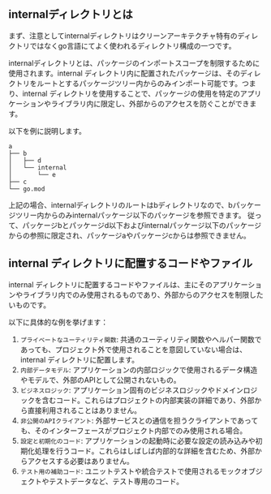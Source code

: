 ## internalディレクトリとは

まず、注意としてinternalディレクトリはクリーンアーキテクチャ特有のディレクトリではなくgo言語にてよく使われるディレクトリ構成の一つです。

internalディレクトリとは、パッケージのインポートスコープを制限するために使用されます。internal ディレクトリ内に配置されたパッケージは、そのディレクトリをルートとするパッケージツリー内からのみインポート可能です。つまり、internal ディレクトリを使用することで、パッケージの使用を特定のアプリケーションやライブラリ内に限定し、外部からのアクセスを防ぐことができます。

以下を例に説明します。

```
a
├── b
│   ├── d
│   └── internal
│       └── e
├── c
└── go.mod
```
上記の場合、internalディレクトリのルートはbディレクトリなので、bパッケージツリー内からのみinternalパッケージ以下のパッケージを参照できます。
従って、パッケージbとパッケージd以下およびinternalパッケージ以下のパッケージからの参照に限定され、パッケージaやパッケージcからは参照できません。

## internal ディレクトリに配置するコードやファイル
internal ディレクトリに配置するコードやファイルは、主にそのアプリケーションやライブラリ内でのみ使用されるものであり、外部からのアクセスを制限したいものです。

以下に具体的な例を挙げます：

1. `プライベートなユーティリティ関数`: 共通のユーティリティ関数やヘルパー関数であっても、プロジェクト外で使用されることを意図していない場合は、internal ディレクトリに配置します。
2. `内部データモデル`: アプリケーションの内部ロジックで使用されるデータ構造やモデルで、外部のAPIとして公開されないもの。
3. `ビジネスロジック`: アプリケーション固有のビジネスロジックやドメインロジックを含むコード。これらはプロジェクトの内部実装の詳細であり、外部から直接利用されることはありません。
4. `非公開のAPIクライアント`: 外部サービスとの通信を担うクライアントであっても、そのインターフェースがプロジェクト内部でのみ使用される場合。
5. `設定と初期化のコード`: アプリケーションの起動時に必要な設定の読み込みや初期化処理を行うコード。これらはしばしば内部的な詳細を含むため、外部からアクセスする必要はありません。
6. `テスト用の補助コード`: ユニットテストや統合テストで使用されるモックオブジェクトやテストデータなど、テスト専用のコード。
